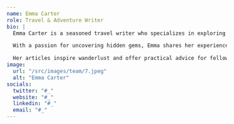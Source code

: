 ```yaml
---
name: Emma Carter
role: Travel & Adventure Writer
bio: |
  Emma Carter is a seasoned travel writer who specializes in exploring off-the-beaten-path destinations. Her writing captures the essence of remote places, providing readers with a sense of adventure and excitement.

  With a passion for uncovering hidden gems, Emma shares her experiences through detailed guides, travel tips, and personal stories. She encourages her audience to explore beyond the typical tourist spots and find beauty in the unexpected.

  Her articles inspire wanderlust and offer practical advice for fellow travelers seeking their next great adventure.
image:
  url: "/src/images/team/7.jpeg"
  alt: "Emma Carter"
socials:
  twitter: "#_"
  website: "#_"
  linkedin: "#_"
  email: "#_"
---
```

